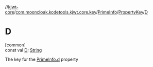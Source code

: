 //[kjwt-core](../../../../index.md)/[com.mooncloak.kodetools.kjwt.core.key](../../index.md)/[PrimeInfo](../index.md)/[PropertyKey](index.md)/[D](-d.md)

# D

[common]\
const val [D](-d.md): [String](https://kotlinlang.org/api/latest/jvm/stdlib/kotlin/-string/index.html)

The key for the [PrimeInfo.d](../d.md) property

